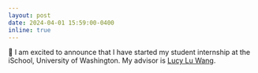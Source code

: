 ```yaml
---
layout: post
date: 2024-04-01 15:59:00-0400
inline: true
---
```


🚀 I am excited to announce that I have started my student internship at the iSchool, University of Washington. My advisor is [Lucy Lu Wang](https://llwang.net/).
